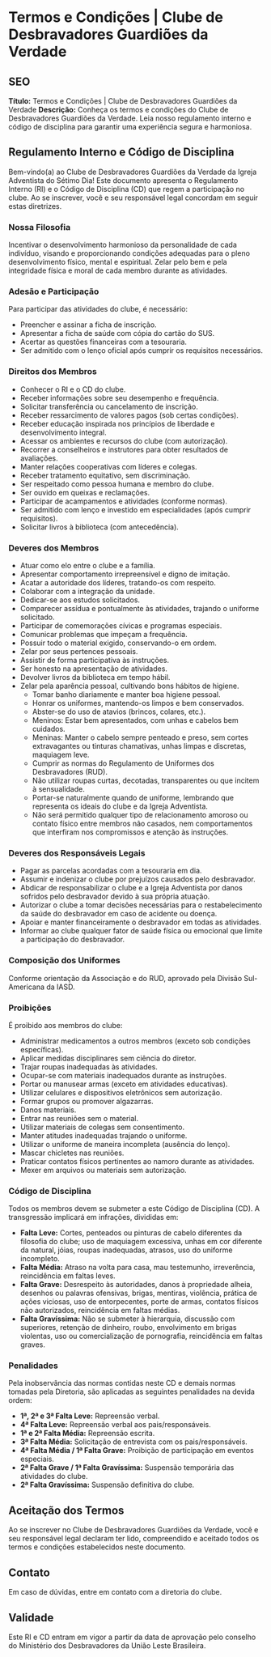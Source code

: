# Termos e Condições | Clube de Desbravadores Guardiões da Verdade

## SEO

**Título:** Termos e Condições | Clube de Desbravadores Guardiões da Verdade
**Descrição:** Conheça os termos e condições do Clube de Desbravadores Guardiões da Verdade. Leia nosso regulamento interno e código de disciplina para garantir uma experiência segura e harmoniosa.

## Regulamento Interno e Código de Disciplina

Bem-vindo(a) ao Clube de Desbravadores Guardiões da Verdade da Igreja Adventista do Sétimo Dia! Este documento apresenta o Regulamento Interno (RI) e o Código de Disciplina (CD) que regem a participação no clube. Ao se inscrever, você e seu responsável legal concordam em seguir estas diretrizes.

### Nossa Filosofia

Incentivar o desenvolvimento harmonioso da personalidade de cada indivíduo, visando e proporcionando condições adequadas para o pleno desenvolvimento físico, mental e espiritual. Zelar pelo bem e pela integridade física e moral de cada membro durante as atividades.

### Adesão e Participação

Para participar das atividades do clube, é necessário:

*   Preencher e assinar a ficha de inscrição.
*   Apresentar a ficha de saúde com cópia do cartão do SUS.
*   Acertar as questões financeiras com a tesouraria.
*   Ser admitido com o lenço oficial após cumprir os requisitos necessários.

### Direitos dos Membros

*   Conhecer o RI e o CD do clube.
*   Receber informações sobre seu desempenho e frequência.
*   Solicitar transferência ou cancelamento de inscrição.
*   Receber ressarcimento de valores pagos (sob certas condições).
*   Receber educação inspirada nos princípios de liberdade e desenvolvimento integral.
*   Acessar os ambientes e recursos do clube (com autorização).
*   Recorrer a conselheiros e instrutores para obter resultados de avaliações.
*   Manter relações cooperativas com líderes e colegas.
*   Receber tratamento equitativo, sem discriminação.
*   Ser respeitado como pessoa humana e membro do clube.
*   Ser ouvido em queixas e reclamações.
*   Participar de acampamentos e atividades (conforme normas).
*   Ser admitido com lenço e investido em especialidades (após cumprir requisitos).
*   Solicitar livros à biblioteca (com antecedência).

### Deveres dos Membros

*   Atuar como elo entre o clube e a família.
*   Apresentar comportamento irrepreensível e digno de imitação.
*   Acatar a autoridade dos líderes, tratando-os com respeito.
*   Colaborar com a integração da unidade.
*   Dedicar-se aos estudos solicitados.
*   Comparecer assídua e pontualmente às atividades, trajando o uniforme solicitado.
*   Participar de comemorações cívicas e programas especiais.
*   Comunicar problemas que impeçam a frequência.
*   Possuir todo o material exigido, conservando-o em ordem.
*   Zelar por seus pertences pessoais.
*   Assistir de forma participativa às instruções.
*   Ser honesto na apresentação de atividades.
*   Devolver livros da biblioteca em tempo hábil.
*   Zelar pela aparência pessoal, cultivando bons hábitos de higiene.
    *   Tomar banho diariamente e manter boa higiene pessoal.
    *   Honrar os uniformes, mantendo-os limpos e bem conservados.
    *   Abster-se do uso de atavios (brincos, colares, etc.).
    *   Meninos: Estar bem apresentados, com unhas e cabelos bem cuidados.
    *   Meninas: Manter o cabelo sempre penteado e preso, sem cortes extravagantes ou tinturas chamativas, unhas limpas e discretas, maquiagem leve.
    *   Cumprir as normas do Regulamento de Uniformes dos Desbravadores (RUD).
    *   Não utilizar roupas curtas, decotadas, transparentes ou que incitem à sensualidade.
    *   Portar-se naturalmente quando de uniforme, lembrando que representa os ideais do clube e da Igreja Adventista.
    *   Não será permitido qualquer tipo de relacionamento amoroso ou contato físico entre membros não casados, nem comportamentos que interfiram nos compromissos e atenção às instruções.

### Deveres dos Responsáveis Legais

*   Pagar as parcelas acordadas com a tesouraria em dia.
*   Assumir e indenizar o clube por prejuízos causados pelo desbravador.
*   Abdicar de responsabilizar o clube e a Igreja Adventista por danos sofridos pelo desbravador devido à sua própria atuação.
*   Autorizar o clube a tomar decisões necessárias para o restabelecimento da saúde do desbravador em caso de acidente ou doença.
*   Apoiar e manter financeiramente o desbravador em todas as atividades.
*   Informar ao clube qualquer fator de saúde física ou emocional que limite a participação do desbravador.

### Composição dos Uniformes

Conforme orientação da Associação e do RUD, aprovado pela Divisão Sul-Americana da IASD.

### Proibições

É proibido aos membros do clube:

*   Administrar medicamentos a outros membros (exceto sob condições específicas).
*   Aplicar medidas disciplinares sem ciência do diretor.
*   Trajar roupas inadequadas às atividades.
*   Ocupar-se com materiais inadequados durante as instruções.
*   Portar ou manusear armas (exceto em atividades educativas).
*   Utilizar celulares e dispositivos eletrônicos sem autorização.
*   Formar grupos ou promover algazarras.
*   Danos materiais.
*   Entrar nas reuniões sem o material.
*   Utilizar materiais de colegas sem consentimento.
*   Manter atitudes inadequadas trajando o uniforme.
*   Utilizar o uniforme de maneira incompleta (ausência do lenço).
*   Mascar chicletes nas reuniões.
*   Praticar contatos físicos pertinentes ao namoro durante as atividades.
*   Mexer em arquivos ou materiais sem autorização.

### Código de Disciplina

Todos os membros devem se submeter a este Código de Disciplina (CD). A transgressão implicará em infrações, divididas em:

*   **Falta Leve:** Cortes, penteados ou pinturas de cabelo diferentes da filosofia do clube; uso de maquiagem excessiva, unhas em cor diferente da natural, jóias, roupas inadequadas, atrasos, uso do uniforme incompleto.
*   **Falta Média:** Atraso na volta para casa, mau testemunho, irreverência, reincidência em faltas leves.
*   **Falta Grave:** Desrespeito às autoridades, danos à propriedade alheia, desenhos ou palavras ofensivas, brigas, mentiras, violência, prática de ações viciosas, uso de entorpecentes, porte de armas, contatos físicos não autorizados, reincidência em faltas médias.
*   **Falta Gravíssima:** Não se submeter à hierarquia, discussão com superiores, retenção de dinheiro, roubo, envolvimento em brigas violentas, uso ou comercialização de pornografia, reincidência em faltas graves.

### Penalidades

Pela inobservância das normas contidas neste CD e demais normas tomadas pela Diretoria, são aplicadas as seguintes penalidades na devida ordem:

*   **1ª, 2ª e 3ª Falta Leve:** Repreensão verbal.
*   **4ª Falta Leve:** Repreensão verbal aos pais/responsáveis.
*   **1ª e 2ª Falta Média:** Repreensão escrita.
*   **3ª Falta Média:** Solicitação de entrevista com os pais/responsáveis.
*   **4ª Falta Média / 1ª Falta Grave:** Proibição de participação em eventos especiais.
*   **2ª Falta Grave / 1ª Falta Gravíssima:** Suspensão temporária das atividades do clube.
*   **2ª Falta Gravíssima:** Suspensão definitiva do clube.

## Aceitação dos Termos

Ao se inscrever no Clube de Desbravadores Guardiões da Verdade, você e seu responsável legal declaram ter lido, compreendido e aceitado todos os termos e condições estabelecidos neste documento.

## Contato

Em caso de dúvidas, entre em contato com a diretoria do clube.

## Validade

Este RI e CD entram em vigor a partir da data de aprovação pelo conselho do Ministério dos Desbravadores da União Leste Brasileira.
